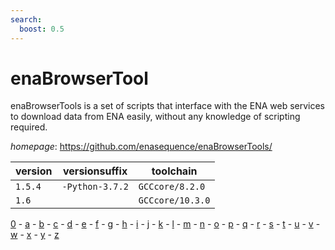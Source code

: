 ```yaml
---
search:
  boost: 0.5
---
```

# enaBrowserTool

enaBrowserTools is a set of scripts that interface with the ENA  web services to download data from ENA easily, without any knowledge of scripting required.

*homepage*: <https://github.com/enasequence/enaBrowserTools/>

version | versionsuffix | toolchain
--------|---------------|----------
``1.5.4`` | ``-Python-3.7.2`` | ``GCCcore/8.2.0``
``1.6`` |  | ``GCCcore/10.3.0``

[0](../0/index.md) - [a](../a/index.md) - [b](../b/index.md) - [c](../c/index.md) - [d](../d/index.md) - [e](../e/index.md) - [f](../f/index.md) - [g](../g/index.md) - [h](../h/index.md) - [i](../i/index.md) - [j](../j/index.md) - [k](../k/index.md) - [l](../l/index.md) - [m](../m/index.md) - [n](../n/index.md) - [o](../o/index.md) - [p](../p/index.md) - [q](../q/index.md) - [r](../r/index.md) - [s](../s/index.md) - [t](../t/index.md) - [u](../u/index.md) - [v](../v/index.md) - [w](../w/index.md) - [x](../x/index.md) - [y](../y/index.md) - [z](../z/index.md)

